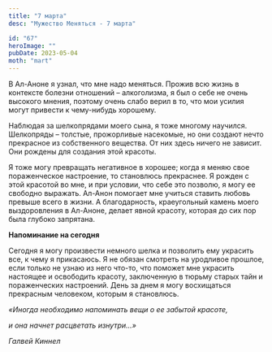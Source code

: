 ```yaml
---
title: "7 марта"
desc: "Мужество Меняться - 7 марта"

id: "67"
heroImage: ""
pubDate: 2023-05-04
moth: "mart"
---
```


В Ал-Аноне я узнал, что мне надо меняться. Прожив всю жизнь в контексте
болезни отношений – алкоголизма, я был о себе не очень высокого мнения,
поэтому очень слабо верил в то, что мои усилия могут привести к чему-нибудь
хорошему.

Наблюдая за шелкопрядами моего сына, я тоже многому научился. Шелкопряды –
толстые, прожорливые насекомые, но они создают нечто прекрасное из
собственного вещества. От них здесь ничего не зависит. Они рождены для
создания этой красоты.

Я тоже могу превращать негативное в хорошее; когда я меняю свое пораженческое
настроение, то становлюсь прекраснее. Я рожден с этой красотой во мне, и при
условии, что себе это позволю, я могу ее свободно выражать. Ал-Анон помогает
мне учиться ставить любовь превыше всего в жизни. А благодарность,
краеугольный камень моего выздоровления в Ал-Аноне, делает явной красоту,
которая до сих пор была глубоко запрятана.

**Напоминание на сегодня**

Сегодня я могу произвести немного шелка и позволить ему украсить все, к чему я
прикасаюсь. Я не обязан смотреть на уродливое прошлое, если только не узнаю из
него что-то, что поможет мне украсить настоящее и освободить красоту,
заключенную в тюрьму старых тайн и пораженческих настроений. День за днем я
могу восхищаться прекрасным человеком, которым я становлюсь.

_«Иногда необходимо напоминать вещи о ее забытой красоте,_

_и она начнет расцветать изнутри…»_

_Галвей Киннел_
